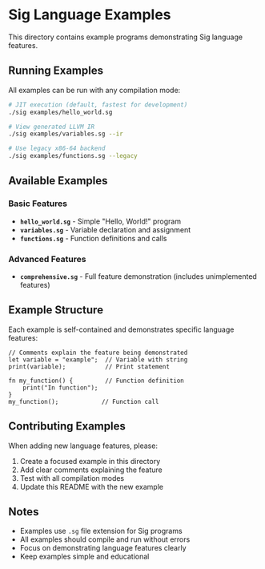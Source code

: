 # Sig Language Examples

This directory contains example programs demonstrating Sig language features.

## Running Examples

All examples can be run with any compilation mode:

```bash
# JIT execution (default, fastest for development)
./sig examples/hello_world.sg

# View generated LLVM IR
./sig examples/variables.sg --ir

# Use legacy x86-64 backend
./sig examples/functions.sg --legacy
```

## Available Examples

### Basic Features

- **`hello_world.sg`** - Simple "Hello, World!" program
- **`variables.sg`** - Variable declaration and assignment
- **`functions.sg`** - Function definitions and calls

### Advanced Features

- **`comprehensive.sg`** - Full feature demonstration (includes unimplemented features)

## Example Structure

Each example is self-contained and demonstrates specific language features:

```sig
// Comments explain the feature being demonstrated
let variable = "example";  // Variable with string
print(variable);           // Print statement

fn my_function() {         // Function definition
    print("In function");
}
my_function();            // Function call
```

## Contributing Examples

When adding new language features, please:

1. Create a focused example in this directory
2. Add clear comments explaining the feature
3. Test with all compilation modes
4. Update this README with the new example

## Notes

- Examples use `.sg` file extension for Sig programs
- All examples should compile and run without errors
- Focus on demonstrating language features clearly
- Keep examples simple and educational
